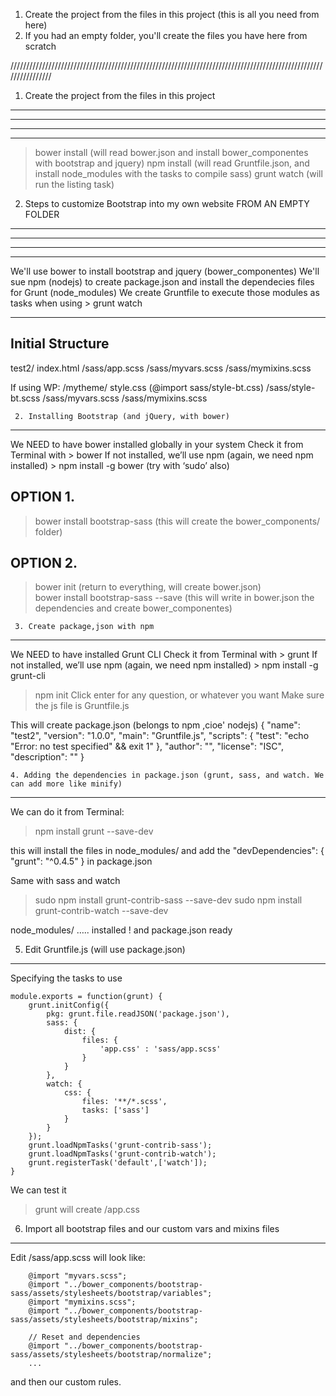 
1. Create the project from the files in this project  (this is all you need from here)
2. If you had an empty folder, you'll create the files you have here from scratch



////////////////////////////////////////////////////////////////////////////////////////////////////////////////




1. Create the project from the files in this project
------------------------------------------------------------------------------------------------
------------------------------------------------------------------------------------------------
------------------------------------------------------------------------------------------------
------------------------------------------------------------------------------------------------

> bower install   (will read bower.json and install bower_componentes with bootstrap and jquery)
> npm install     (will read Gruntfile.json, and install node_modules with the tasks to compile sass)
> grunt watch     (will run the listing task)












2. Steps to customize Bootstrap into my own website FROM AN EMPTY FOLDER
------------------------------------------------------------------------------------------------
------------------------------------------------------------------------------------------------
------------------------------------------------------------------------------------------------
------------------------------------------------------------------------------------------------

We'll use bower to install bootstrap and jquery  (bower_componentes)
We'll sue npm (nodejs) to create package.json and install the dependecies files for Grunt (node_modules)
We create Gruntfile to execute those modules as tasks when using > grunt watch


------------------------------------------------------------------------------------------------

Initial Structure
------------------------------------------------------------------------------------------------

test2/
         index.html
         /sass/app.scss
         /sass/myvars.scss
         /sass/mymixins.scss

If using WP:
/mytheme/
             style.css (@import sass/style-bt.css)
            /sass/style-bt.scss
            /sass/myvars.scss
            /sass/mymixins.scss

     2. Installing Bootstrap (and jQuery, with bower)
------------------------------------------------------------------------------------------------

We NEED to have bower installed globally in your system
Check it from Terminal with    > bower
If not installed, we’ll use npm (again, we need npm installed) > npm install -g bower  (try with ‘sudo’ also)


  OPTION 1.
  ------------------------------------------------
  > bower install bootstrap-sass  (this will create the bower_components/ folder)

  OPTION 2.
  ------------------------------------------------
  > bower init   (return to everything, will create bower.json)  
  > bower install bootstrap-sass --save   (this will write in bower.json the dependencies and create bower_componentes)


     3. Create package,json with npm 
------------------------------------------------------------------------------------------------

We NEED to have installed Grunt CLI
Check it from Terminal with    > grunt
If not installed, we’ll use npm (again, we need npm installed) > npm install -g grunt-cli


> npm init
Click enter for any question, or whatever you want
Make sure the js file is Gruntfile.js

This will create package.json (belongs to npm ,cioe' nodejs)
{
  "name": "test2",
  "version": "1.0.0",
  "main": "Gruntfile.js",
  "scripts": {
    "test": "echo \"Error: no test specified\" && exit 1"
  },
  "author": "",
  "license": "ISC",
  "description": ""
}

    4. Adding the dependencies in package.json (grunt, sass, and watch. We can add more like minify) 
-----------------------------------------------------------------------------------------------

We can do it from Terminal:

> npm install grunt --save-dev

this will install the files in node_modules/
and add the "devDependencies": {
    "grunt": "^0.4.5"
  }
in package.json

Same with sass and watch
> sudo npm install grunt-contrib-sass --save-dev
> sudo npm install grunt-contrib-watch --save-dev

node_modules/ …..    installed !  and package.json  ready

  5. Edit Gruntfile.js (will use package.json)
------------------------------------------------------------------------------------------------

Specifying the tasks to use

    module.exports = function(grunt) {
        grunt.initConfig({
            pkg: grunt.file.readJSON('package.json'),
            sass: {
                dist: {
                    files: {
                        'app.css' : 'sass/app.scss'
                    }
                }
            },
            watch: {
                css: {
                    files: '**/*.scss',
                    tasks: ['sass']
                }
            }
        });
        grunt.loadNpmTasks('grunt-contrib-sass');
        grunt.loadNpmTasks('grunt-contrib-watch');
        grunt.registerTask('default',['watch']);
    }


We can test it
> grunt  will create /app.css


  6. Import all bootstrap files and our custom vars and mixins files
------------------------------------------------------------------------------------------------

Edit  /sass/app.scss  will look like:

        @import "myvars.scss";
        @import "../bower_components/bootstrap-sass/assets/stylesheets/bootstrap/variables";
        @import "mymixins.scss";
        @import "../bower_components/bootstrap-sass/assets/stylesheets/bootstrap/mixins";

        // Reset and dependencies
        @import "../bower_components/bootstrap-sass/assets/stylesheets/bootstrap/normalize";
        ...



and then our custom rules.







